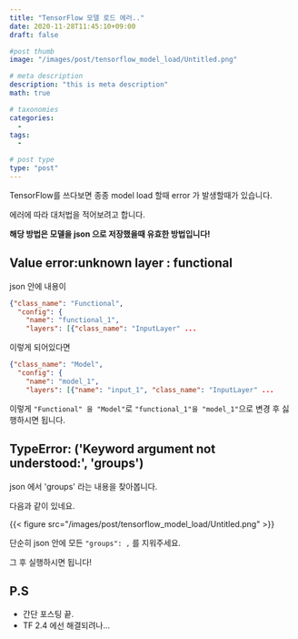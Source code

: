 ```yaml
---
title: "TensorFlow 모델 로드 에러.."
date: 2020-11-28T11:45:10+09:00
draft: false

#post thumb
image: "/images/post/tensorflow_model_load/Untitled.png"

# meta description
description: "this is meta description"
math: true

# taxonomies
categories:
  - 
tags:
  - 

# post type
type: "post"
---
```


TensorFlow를 쓰다보면 종종 model load 할때 error 가 발생할때가 있습니다.

에러에 따라  대처법을 적어보려고 합니다. 

**해당 방법은 모델을 json 으로 저장했을때 유효한 방법입니다!**

## Value error:unknown layer : functional

json 안에 내용이

``` json
{"class_name": "Functional", 
  "config": {
    "name": "functional_1", 
    "layers": [{"class_name": "InputLayer" ...
```

이렇게 되어있다면

```json
{"class_name": "Model", 
  "config": {
    "name": "model_1", 
    "layers": [{"name": "input_1", "class_name": "InputLayer" ...
```

이렇게 `"Functional" 을 "Model"`로 `"functional_1"을 "model_1"`으로 변경 후 싫행하시면 됩니다. 

## TypeError: ('Keyword argument not understood:', 'groups')

json 에서 'groups' 라는 내용을 찾아봅니다. 

다음과 같이 있네요.

{{< figure src="/images/post/tensorflow_model_load/Untitled.png" >}}

단순히 json 안에 모든 `"groups": ,` 를 지워주세요. 

그 후 실행하시면 됩니다!

## P.S
- 간단 포스팅 끝.
- TF 2.4 에선 해결되려나...